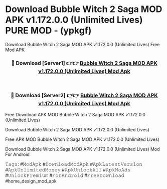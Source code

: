 # Download Bubble Witch 2 Saga MOD APK v1.172.0.0 (Unlimited Lives) PURE MOD - (ypkgf)
Download Bubble Witch 2 Saga MOD APK v1.172.0.0 (Unlimited Lives) Free Mod APK

<div align="center">
<h3>🔴 Download [Server1] 👉👉 <a href="https://apk-comot.site?title=Bubble_Witch_2_Saga_MOD_APK_v1.172.0.0_(Unlimited_Lives)">Bubble Witch 2 Saga MOD APK v1.172.0.0 (Unlimited Lives) Mod Apk</a></h3><br>

<h3>🔴 Download [Server2] 👉👉 <a href="https://apk-comot.site?title=Bubble_Witch_2_Saga_MOD_APK_v1.172.0.0_(Unlimited_Lives)">Bubble Witch 2 Saga MOD APK v1.172.0.0 (Unlimited Lives) Mod Apk</a></h3>
</div>


Free Download APK MOD Bubble Witch 2 Saga MOD APK v1.172.0.0 (Unlimited Lives)

Download Bubble Witch 2 Saga MOD APK v1.172.0.0 (Unlimited Lives) 

Free APK MOD Bubble Witch 2 Saga MOD APK v1.172.0.0 (Unlimited Lives) 

Download Bubble Witch 2 Saga MOD APK v1.172.0.0 (Unlimited Lives) Mod For Android

𝚃𝚊𝚐𝚜: #𝙼𝚘𝚍𝙰𝚙𝚔 #𝙳𝚘𝚠𝚗𝚕𝚘𝚊𝚍𝙼𝚘𝚍𝙰𝚙𝚔 #𝙰𝚙𝚔𝙻𝚊𝚝𝚎𝚜𝚝𝚅𝚎𝚛𝚜𝚒𝚘𝚗 #𝙰𝚙𝚔𝚄𝚗𝚕𝚒𝚖𝚒𝚝𝚎𝚍𝙼𝚘𝚗𝚎𝚢 #𝙰𝚙𝚔𝚄𝚗𝚕𝚘𝚌𝚔𝙰𝚕𝚕 #𝙰𝚙𝚔𝙽𝚘𝙰𝚍𝚜 #𝚄𝚗𝚕𝚘𝚌𝚔𝙿𝚛𝚎𝚖𝚒𝚞𝚖 #𝙵𝚘𝚛𝙰𝚗𝚍𝚛𝚘𝚒𝚍 #𝙵𝚛𝚎𝚎𝙳𝚘𝚠𝚗𝚕𝚘𝚊𝚍 #home_design_mod_apk